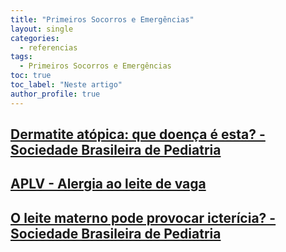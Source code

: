 ```yaml
---
title: "Primeiros Socorros e Emergências"
layout: single
categories:
  - referencias
tags:
  - Primeiros Socorros e Emergências
toc: true
toc_label: "Neste artigo"
author_profile: true
---
```

## [Dermatite atópica: que doença é esta? - Sociedade Brasileira de Pediatria](https://www.sbp.com.br/especiais/pediatria-para-familias/doencas/dermatite-atopica-que-doenca-e-esta/)

## [APLV - Alergia ao leite de vaga](https://www.alergiaaoleitedevaca.com.br/)

## [O leite materno pode provocar icterícia? - Sociedade Brasileira de Pediatria](https://www.sbp.com.br/especiais/pediatria-para-familias/nutricao/o-leite-materno-pode-provocar-ictericia/)